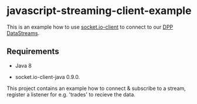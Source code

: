 javascript-streaming-client-example
===================================

This is an example how to use [socket.io-client](https://github.com/socketio/socket.io-client-java/tree/socket.io-client-0.9.0)
to connect to our [DPP DataStreams](https://platform.dapowerplay.com/services/free).

Requirements
---------------

- Java 8

- socket.io-client-java 0.9.0.


This project contains an example how to connect & subscribe to a stream, register a listener for e.g. 'trades'
to recieve the data.
